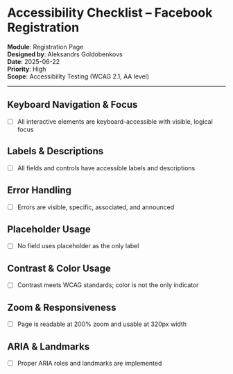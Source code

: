 # Accessibility Checklist – Facebook Registration

**Module**: Registration Page  
**Designed by**: Aleksandrs Goldobenkovs  
**Date**: 2025-06-22  
**Priority**: High  
**Scope**: Accessibility Testing (WCAG 2.1, AA level)

---

## Keyboard Navigation & Focus  
- [ ] All interactive elements are keyboard-accessible with visible, logical focus  

## Labels & Descriptions  
- [ ] All fields and controls have accessible labels and descriptions  

## Error Handling  
- [ ] Errors are visible, specific, associated, and announced  

## Placeholder Usage  
- [ ] No field uses placeholder as the only label  

## Contrast & Color Usage  
- [ ] Contrast meets WCAG standards; color is not the only indicator  

## Zoom & Responsiveness  
- [ ] Page is readable at 200% zoom and usable at 320px width  

## ARIA & Landmarks  
- [ ] Proper ARIA roles and landmarks are implemented
